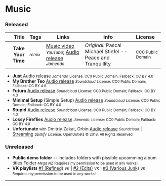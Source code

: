 # Music
### Released
Title | Tags | Links | Info | License
---:| --- | --- | --- |:---
**Take Your Time** | <small>*remix*</small> | [Music video](https://www.youtube.com/watch?v=aEy2o1jxk_I) <small>*YouTube*</small>; [Audio release](https://www.jamendo.com/track/1629201/patch-plot-take-your-time-peace-and-tranquility-remixed) <small>*Jamendo*</small> | *Original:* Pascal Michael Stiefel -- Peace and Tranquillity | <small>CC0 Public Domain</small>

- **Just**
[Audio release](https://www.jamendo.com/track/1621703/patch-plot-just) <small>*Jamendo*</small>
<small>License: CC0 Public Domain; Fallback: CC BY 4.0</small>
- **My Brother Teo**
[Audio release](https://soundcloud.com/keycattie/effffff4) <small>*Soundcloud*</small>
<small>License: CC0 Public Domain; Fallback: CC BY 4.0</small>
- **Futura**
[Audio release](https://soundcloud.com/keycattie/patch-plot-futura) <small>*Soundcloud*</small>
<small>License: CC0 Public Domain; Fallback: CC BY 4.0</small>
- **Minimal Setup** (Simple Setup)
[Audio release](https://soundcloud.com/keycattie/patch-plot-minimal-setup) <small>*Soundcloud*</small>
<small>License: CC0 Public Domain; Fallback: CC BY 4.0</small>
- **Stupid**
[Audio release](https://soundcloud.com/keycattie/stupid) <small>*Soundcloud*</small>
<small>License: CC0 Public Domain; Fallback: CC BY 4.0</small>
- **Lossy Fireflies**
[Audio release](https://www.jamendo.com/track/1646853/patch-plot-lossy-fireflies) <small>*Jamendo*</small>
<small>License: CC0 Public Domain; Fallback: CC BY 4.0</small>
- **Unfortunate** <small>with</small> Dmitriy Zakat, Orbin
[Audio release](https://soundcloud.com/openoutlets/dmitriy-zakat-x-john-loeen-x) <small>*Soundcloud*</small> | [Streaming](https://open.spotify.com/track/2o2dC4BdDuegK3H9RdPv33?si=AxESxet2RsSO8Gkww12pYw) <small>*Spotify*</small>
<small>License: OpenOutlets &copy; 2018, All Rights Reserved</small>

### Unreleased
- **Public demo folder** -- includes folders with pissible upcomming album titles
[Folder](https://mega.nz/folder/ng5R1KBB#QTdM8PfNLq7wujo2G7cHUg) <small>*Mega NZ*</small>
<small>Requires my permission to be used in any works!</small>
- **VK playlists**
[#1 (Refined)](https://vk.com/music/playlist/211522269_168_41d817094e442d56e7) <small>*VK*</small> | [#2 (Edits)](https://vk.com/music/playlist/211522269_163_a6172d38e49bea71a2) <small>*VK*</small> | [#3 (Various Junk)](https://vk.com/music/playlist/211522269_75_542f6197e2c60ecb16) <small>*VK*</small>
<small>Requires my permission to be used in any works!</small>

***

